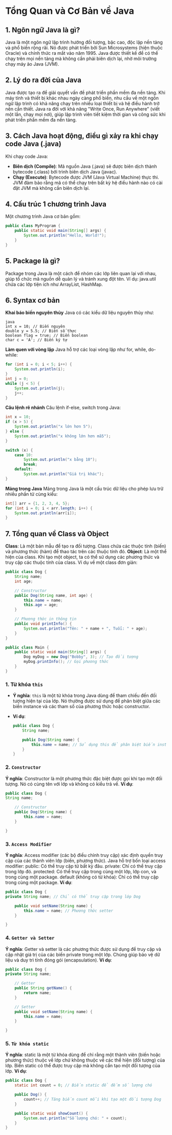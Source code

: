 # Tổng Quan và Cơ Bản về Java

## 1. Ngôn ngữ Java là gì?

Java là một ngôn ngữ lập trình hướng đối tượng, bậc cao, độc lập nền tảng và phổ biến rộng rãi. Nó được phát triển bởi Sun Microsystems (hiện thuộc Oracle) và chính thức ra mắt vào năm 1995. Java được thiết kế để có thể chạy trên mọi nền tảng mà không cần phải biên dịch lại, nhờ môi trường chạy máy ảo Java (JVM).

## 2. Lý do ra đời của Java

Java được tạo ra để giải quyết vấn đề phát triển phần mềm đa nền tảng. Khi máy tính và thiết bị khác nhau ngày càng phổ biến, nhu cầu về một ngôn ngữ lập trình có khả năng chạy trên nhiều loại thiết bị và hệ điều hành trở nên cần thiết. Java ra đời với khả năng "Write Once, Run Anywhere" (viết một lần, chạy mọi nơi), giúp lập trình viên tiết kiệm thời gian và công sức khi phát triển phần mềm đa nền tảng.

## 3. Cách Java hoạt động, điều gì xảy ra khi chạy code Java (.java)

Khi chạy code Java:

- **Biên dịch (Compile)**: Mã nguồn Java (.java) sẽ được biên dịch thành bytecode (.class) bởi trình biên dịch Java (javac).
- **Chạy (Execute)**: Bytecode được JVM (Java Virtual Machine) thực thi. JVM đảm bảo rằng mã có thể chạy trên bất kỳ hệ điều hành nào có cài đặt JVM mà không cần biên dịch lại.

## 4. Cấu trúc 1 chương trình Java

Một chương trình Java cơ bản gồm:

```java
public class MyProgram {
    public static void main(String[] args) {
        System.out.println("Hello, World!");
    }
}
```

## 5. Package là gì?

Package trong Java là một cách để nhóm các lớp liên quan lại với nhau, giúp tổ chức mã nguồn dễ quản lý và tránh xung đột tên. Ví dụ: java.util chứa các lớp tiện ích như ArrayList, HashMap.

## 6. Syntax cơ bản

**Khai báo biến nguyên thủy**
Java có các kiểu dữ liệu nguyên thủy như:

```
java
int x = 10; // Biến nguyên
double y = 5.5; // Biến số thực
boolean flag = true; // Biến boolean
char c = 'A'; // Biến ký tự
```

**Làm quen với vòng lặp**
Java hỗ trợ các loại vòng lặp như for, while, do-while:

```java
for (int i = 0; i < 5; i++) {
    System.out.println(i);
}
int j = 0;
while (j < 5) {
    System.out.println(j);
    j++;
}
```

**Câu lệnh rẽ nhánh**
Câu lệnh if-else, switch trong Java:

```java
int x = 10;
if (x > 5) {
    System.out.println("x lớn hơn 5");
} else {
    System.out.println("x không lớn hơn mã5");
}
```

```java
switch (x) {
    case 10:
        System.out.println("x bằng 10");
        break;
    default:
        System.out.println("Giá trị khác");
}
```

**Mảng trong Java**
Mảng trong Java là một cấu trúc dữ liệu cho phép lưu trữ nhiều phần tử cùng kiểu:

```java
int[] arr = {1, 2, 3, 4, 5};
for (int i = 0; i < arr.length; i++) {
    System.out.println(arr[i]);
}
```

## 7. Tổng quan về Class và Object

**Class**:
Là một bản mẫu để tạo ra đối tượng. Class chứa các thuộc tính (biến) và phương thức (hàm) để thao tác trên các thuộc tính đó.
**Object**:
Là một thể hiện của class. Khi tạo một object, ta có thể sử dụng các phương thức và truy cập các thuộc tính của class.
Ví dụ về một class đơn giản:

```java
public class Dog {
    String name;
    int age;

    // Constructor
    public Dog(String name, int age) {
        this.name = name;
        this.age = age;
    }

    // Phương thức in thông tin
    public void printInfo() {
        System.out.println("Tên: " + name + ", Tuổi: " + age);
    }
}

public class Main {
    public static void main(String[] args) {
        Dog myDog = new Dog("Bobby", 3); // Tạo đối tượng
        myDog.printInfo(); // Gọi phương thức
    }
}
```

### 1. Từ khóa `this`

- **Ý nghĩa**: `this` là một từ khóa trong Java dùng để tham chiếu đến đối tượng hiện tại của lớp. Nó thường được sử dụng để phân biệt giữa các biến instance và các tham số của phương thức hoặc constructor.
- **Ví dụ**:

  ```java
  public class Dog {
      String name;

      public Dog(String name) {
          this.name = name; // Sử dụng this để phân biệt biến instance và tham số
      }
  }
  ```

### 2. `Constructor`

**Ý nghĩa**: Constructor là một phương thức đặc biệt được gọi khi tạo một đối tượng. Nó có cùng tên với lớp và không có kiểu trả về.
**Ví dụ**:

```java
public class Dog {
String name;

    // Constructor
    public Dog(String name) {
        this.name = name;
    }

}
```

### 3. `Access Modifier`

**Ý nghĩa**: Access modifier (các bộ điều chỉnh truy cập) xác định quyền truy cập của các thành viên lớp (biến, phương thức). Java hỗ trợ bốn loại access modifier:
public: Có thể truy cập từ bất kỳ đâu.
private: Chỉ có thể truy cập trong lớp đó.
protected: Có thể truy cập trong cùng một lớp, lớp con, và trong cùng một package.
default (không có từ khóa): Chỉ có thể truy cập trong cùng một package.
**Ví dụ**:

```java
public class Dog {
private String name; // Chỉ có thể truy cập trong lớp Dog

    public void setName(String name) {
        this.name = name; // Phương thức setter
    }

}
```

### 4. `Getter và Setter`

**Ý nghĩa**: Getter và setter là các phương thức được sử dụng để truy cập và cập nhật giá trị của các biến private trong một lớp. Chúng giúp bảo vệ dữ liệu và duy trì tính đóng gói (encapsulation).
**Ví dụ**:

```java
public class Dog {
private String name;

    // Getter
    public String getName() {
        return name;
    }

    // Setter
    public void setName(String name) {
        this.name = name;
    }

}
```

### 5. `Từ khóa static`

**Ý nghĩa**: static là một từ khóa dùng để chỉ rằng một thành viên (biến hoặc phương thức) thuộc về lớp chứ không thuộc về các thể hiện (đối tượng) của lớp. Biến static có thể được truy cập mà không cần tạo một đối tượng của lớp.
**Ví dụ**:

```java
public class Dog {
    static int count = 0; // Biến static để đếm số lượng chó

    public Dog() {
        count++; // Tăng biến count mỗi khi tạo một đối tượng Dog
    }

    public static void showCount() {
        System.out.println("Số lượng chó: " + count);
    }
}
```

